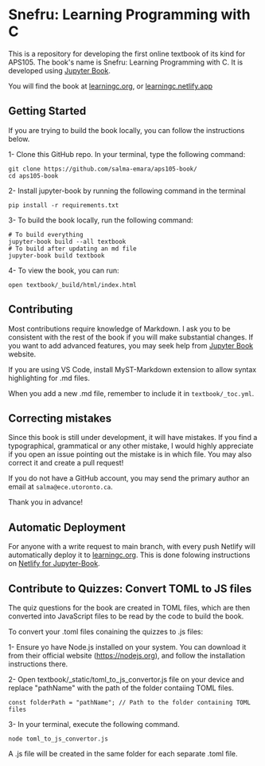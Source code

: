 # Snefru: Learning Programming with C

This is a repository for developing the first online textbook of its kind for APS105. The book's name is Snefru: Learning Programming with C. It is developed using [Jupyter Book](https://jupyterbook.org/en/stable/intro.html). 

You will find the book at [learningc.org](https://learningc.org), or [learningc.netlify.app](https://learningc.netlify.app/)

## Getting Started

If you are trying to build the book locally, you can follow the instructions below.

1- Clone this GitHub repo. In your terminal, type the following command:

```
git clone https://github.com/salma-emara/aps105-book/
cd aps105-book
```

2- Install jupyter-book by running the following command in the terminal

```
pip install -r requirements.txt
```

3- To build the book locally, run the following command:

```
# To build everything
jupyter-book build --all textbook 
# To build after updating an md file
jupyter-book build textbook
```

4- To view the book, you can run:

```open textbook/_build/html/index.html```

## Contributing

Most contributions require knowledge of Markdown. I ask you to be consistent with the rest of the book if you will make substantial changes. If you want to add advanced features, you may seek help from [Jupyter Book](https://jupyterbook.org/en/stable/intro.html) website. 

If you are using VS Code, install MyST-Markdown extension to allow syntax highlighting for .md files.

When you add a new .md file, remember to include it in `textbook/_toc.yml`.

## Correcting mistakes 

Since this book is still under development, it will have mistakes. If you find a typographical, grammatical or any other mistake, I would highly appreciate if you open an issue pointing out the mistake is in which file. You may also correct it and create a pull request! 

If you do not have a GitHub account, you may send the primary author an email at `salma@ece.utoronto.ca`.

Thank you in advance!

## Automatic Deployment

For anyone with a write request to main branch, with every push Netlify will automatically deploy it to [learningc.org](learningc.org). This is done folowing instructions on [Netlify for Jupyter-Book](https://jupyterbook.org/en/stable/publish/netlify.html).

## Contribute to Quizzes: Convert TOML to JS files

The quiz questions for the book are created in TOML files, which are then converted into JavaScript files to be read by the code to build the book.

To convert your .toml files conaining the quizzes to .js files:

1- Ensure yo have Node.js installed on your system. You can download it from their official website (https://nodejs.org), and follow the installation instructions there.

2- Open textbook/_static/toml_to_js_convertor.js file on your device and replace "pathName" with the path of the folder contaiing TOML files.

```
const folderPath = "pathName"; // Path to the folder containing TOML files
```

3- In your terminal, execute the following command.

```
node toml_to_js_convertor.js
```

A .js file will be created in the same folder for each separate .toml file.